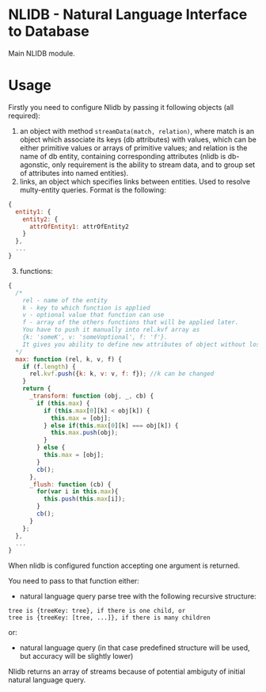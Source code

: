NLIDB - Natural Language Interface to Database
==============================================

Main NLIDB module.

Usage
=====

Firstly you need to configure Nlidb by passing it following objects (all required):

1. an object with method ```streamData(match, relation)```, where match is an object which associate its keys (db attributes) with values, which can be either primitive values or arrays of primitive values; and relation is the name of db entity, containing corresponding attributes (nlidb is db-agonstic, only requirement is the ability to stream data, and to group set of attributes into named entities).
2. links, an object which specifies links between entities. Used to resolve multy-entity queries. Format is the following:
```javascript    
{
  entity1: {
    entity2: {
      attrOfEntity1: attrOfEntity2
    }
  },
  ...
}
```
3. functions:
```javascript
{
  /*
    rel - name of the entity
    k - key to which function is applied
    v - optional value that function can use
    f - array of the others functions that will be applied later.
    You have to push it manually into rel.kvf array as 
    {k: 'someK', v: 'someVoptional', f: 'f'}. 
    It gives you ability to define new attributes of object without losing needed functions. 
  */
  max: function (rel, k, v, f) { 
    if (f.length) {
      rel.kvf.push({k: k, v: v, f: f}); //k can be changed
    }
    return {
      _transform: function (obj, _, cb) {
        if (this.max) {
          if (this.max[0][k] < obj[k]) {
            this.max = [obj];
          } else if(this.max[0][k] === obj[k]) {
            this.max.push(obj);
          }
        } else {
          this.max = [obj];
        }
        cb();   
      },
      _flush: function (cb) {
        for(var i in this.max){
          this.push(this.max[i]);
        }
        cb();
      }
    };
  },
  ...
}
```
When nlidb is configured function accepting one argument is returned.

You need to pass to that function either:

- natural language query parse tree with the following recursive structure:
```
tree is {treeKey: tree}, if there is one child, or
tree is {treeKey: [tree, ...]}, if there is many children
```

or:

- natural language query (in that case predefined structure will be used, but accuracy will be slightly lower)

Nlidb returns an array of streams because of potential ambiguty of initial natural language query.
